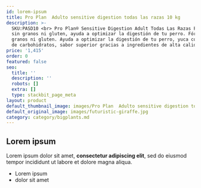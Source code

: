 ```yaml
---
id: lorem-ipsum
title: Pro Plan  Adulto sensitive digestion todas las razas 10 kg
description: >-
  SKU:PASD10 <br> Pro Plan® Sensitive Digestion Adult Todas Las Razas Fórmula
  sin granos ni gluten, ayuda a optimizar la digestión de tu perro. Fórmula sin
  granos ni gluten. Ayuda a optimizar la digestión de tu perro, yuca como fuente
  de carbohidratos, sabor superior gracias a ingredientes de alta calidad.
price: '1,415'
order: 0
featured: false
seo:
  title: ''
  description: ''
  robots: []
  extra: []
  type: stackbit_page_meta
layout: product
default_thumbnail_image: images/Pro Plan  Adulto sensitive digestion todas las razas 10 kg.jpg
default_original_image: images/futuristic-giraffe.jpg
category: category/bigplants.md
---
```

## Lorem ipsum

Lorem ipsum dolor sit amet, **consectetur adipiscing elit**, sed do eiusmod tempor incididunt ut labore et dolore magna aliqua.

- Lorem ipsum
- dolor sit amet